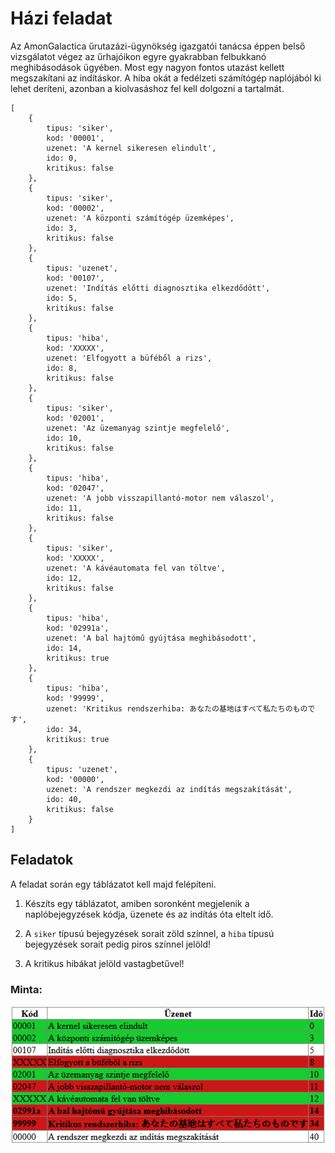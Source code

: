 # Házi feladat

Az AmonGalactica űrutazázi-ügynökség igazgatói tanácsa éppen belső vizsgálatot végez az űrhajóikon egyre gyakrabban felbukkanó meghibásodások ügyében. Most egy nagyon fontos utazást kellett megszakítani az indításkor. A hiba okát a fedélzeti számítógép naplójából ki lehet deríteni, azonban a kiolvasáshoz fel kell dolgozni a tartalmát.

```
[
    {
        tipus: 'siker',
        kod: '00001',
        uzenet: 'A kernel sikeresen elindult',
        ido: 0,
        kritikus: false
    },
    {
        tipus: 'siker',
        kod: '00002',
        uzenet: 'A központi számítógép üzemképes',
        ido: 3,
        kritikus: false
    },
    {
        tipus: 'uzenet',
        kod: '00107',
        uzenet: 'Indítás előtti diagnosztika elkezdődött',
        ido: 5,
        kritikus: false
    },
    {
        tipus: 'hiba',
        kod: 'XXXXX',
        uzenet: 'Elfogyott a büféből a rizs',
        ido: 8,
        kritikus: false
    },
    {
        tipus: 'siker',
        kod: '02001',
        uzenet: 'Az üzemanyag szintje megfelelő',
        ido: 10,
        kritikus: false
    },
    {
        tipus: 'hiba',
        kod: '02047',
        uzenet: 'A jobb visszapillantó-motor nem válaszol',
        ido: 11,
        kritikus: false
    },
    {
        tipus: 'siker',
        kod: 'XXXXX',
        uzenet: 'A kávéautomata fel van töltve',
        ido: 12,
        kritikus: false
    },
    {
        tipus: 'hiba',
        kod: '02991a',
        uzenet: 'A bal hajtómű gyújtása meghibásodott',
        ido: 14,
        kritikus: true
    },
    {
        tipus: 'hiba',
        kod: '99999',
        uzenet: 'Kritikus rendszerhiba: あなたの基地はすべて私たちのものです',
        ido: 34,
        kritikus: true
    },
    {
        tipus: 'uzenet',
        kod: '00000',
        uzenet: 'A rendszer megkezdi az indítás megszakítását',
        ido: 40,
        kritikus: false
    }
]
```

## Feladatok

A feladat során egy táblázatot kell majd felépíteni.

1. Készíts egy táblázatot, amiben soronként megjelenik a naplóbejegyzések kódja, üzenete és az indítás óta eltelt idő.

2. A `siker` típusú bejegyzések sorait zöld színnel, a `hiba` típusú bejegyzések sorait pedig piros színnel jelöld!

2. A kritikus hibákat jelöld vastagbetűvel!

### Minta:

![Minta a táblázathoz](minta.png)